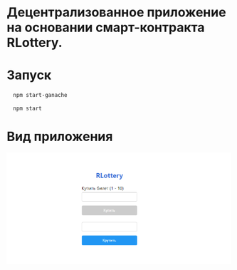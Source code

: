 
# Децентрализованное приложение на основании смарт-контракта RLottery.

# Запуск
``` 
  npm start-ganache
```
``` 
  npm start
```
#  Вид приложения

 <img alt="Скриншот приложения" src="./media/screenshot.png"/>
